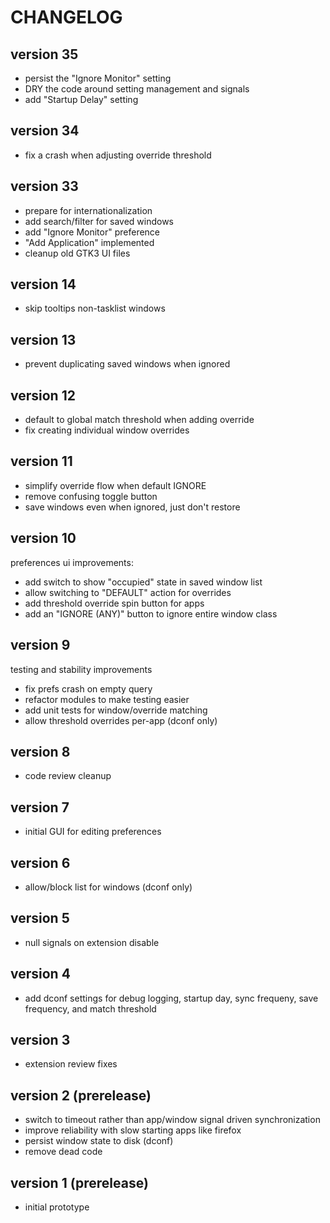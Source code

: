 # CHANGELOG

## version 35

- persist the "Ignore Monitor" setting
- DRY the code around setting management and signals
- add "Startup Delay" setting

## version 34

- fix a crash when adjusting override threshold

## version 33

- prepare for internationalization
- add search/filter for saved windows
- add "Ignore Monitor" preference
- "Add Application" implemented
- cleanup old GTK3 UI files

## version 14

- skip tooltips non-tasklist windows

## version 13

- prevent duplicating saved windows when ignored

## version 12

- default to global match threshold when adding override
- fix creating individual window overrides

## version 11

- simplify override flow when default IGNORE
- remove confusing toggle button
- save windows even when ignored, just don't restore

## version 10

preferences ui improvements:

- add switch to show "occupied" state in saved window list
- allow switching to "DEFAULT" action for overrides
- add threshold override spin button for apps
- add an "IGNORE (ANY)" button to ignore entire window class

## version 9

testing and stability improvements

- fix prefs crash on empty query
- refactor modules to make testing easier
- add unit tests for window/override matching
- allow threshold overrides per-app (dconf only)

## version 8

- code review cleanup

## version 7

- initial GUI for editing preferences

## version 6

- allow/block list for windows (dconf only)

## version 5

- null signals on extension disable

## version 4

- add dconf settings for debug logging, startup day, sync frequeny, save frequency, and match threshold

## version 3

- extension review fixes

## version 2 (prerelease)

- switch to timeout rather than app/window signal driven synchronization
- improve reliability with slow starting apps like firefox
- persist window state to disk (dconf)
- remove dead code

## version 1 (prerelease)

- initial prototype
